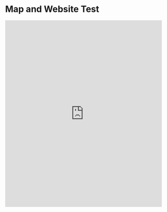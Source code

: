 # Map and Website Test

<iframe width="100%" height="600px" style="border:none;background:white;" src="https://arcg.is/1ueTLf"></iframe>
